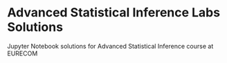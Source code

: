 # Advanced Statistical Inference Labs Solutions
Jupyter Notebook solutions for Advanced Statistical Inference course at EURECOM

